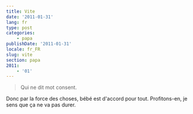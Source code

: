 ```yaml
---
title: Vite
date: '2011-01-31'
lang: fr
type: post
categories:
    - papa
publishDate: '2011-01-31'
locale: fr_FR
slug: vite
section: papa
2011:
    - '01'
---
```


> Qui ne dit mot consent.

Donc par la force des choses, bébé est d'accord pour tout. Profitons-en, je sens que ça ne va pas durer.
